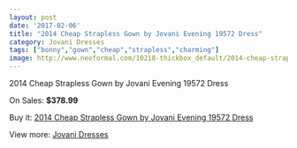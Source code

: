```yaml
---
layout: post
date: '2017-02-06'
title: "2014 Cheap Strapless Gown by Jovani Evening 19572 Dress"
category: Jovani Dresses
tags: ["bonny","gown","cheap","strapless","charming"]
image: http://www.neoformal.com/10218-thickbox_default/2014-cheap-strapless-gown-by-jovani-evening-19572-dress.jpg
---
```

2014 Cheap Strapless Gown by Jovani Evening 19572 Dress

On Sales: **$378.99**
<a href="https://www.neoformal.com/en/jovani-dresses-2014/3537-2014-cheap-strapless-gown-by-jovani-evening-19572-dress.html"><amp-img layout="responsive" width="600" height="600" src="//www.neoformal.com/10218-thickbox_default/2014-cheap-strapless-gown-by-jovani-evening-19572-dress.jpg" alt="2014 Cheap Strapless Gown by Jovani Evening 19572 Dress 0" /></a>
<a href="https://www.neoformal.com/en/jovani-dresses-2014/3537-2014-cheap-strapless-gown-by-jovani-evening-19572-dress.html"><amp-img layout="responsive" width="600" height="600" src="//www.neoformal.com/10220-thickbox_default/2014-cheap-strapless-gown-by-jovani-evening-19572-dress.jpg" alt="2014 Cheap Strapless Gown by Jovani Evening 19572 Dress 1" /></a>
<a href="https://www.neoformal.com/en/jovani-dresses-2014/3537-2014-cheap-strapless-gown-by-jovani-evening-19572-dress.html"><amp-img layout="responsive" width="600" height="600" src="//www.neoformal.com/10219-thickbox_default/2014-cheap-strapless-gown-by-jovani-evening-19572-dress.jpg" alt="2014 Cheap Strapless Gown by Jovani Evening 19572 Dress 2" /></a>

Buy it: [2014 Cheap Strapless Gown by Jovani Evening 19572 Dress](https://www.neoformal.com/en/jovani-dresses-2014/3537-2014-cheap-strapless-gown-by-jovani-evening-19572-dress.html "2014 Cheap Strapless Gown by Jovani Evening 19572 Dress")

View more: [Jovani Dresses](https://www.neoformal.com/en/48-jovani-dresses-2014 "Jovani Dresses")